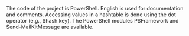 ﻿The code of the project is PowerShell. English is used for documentation and comments. Accessing values in a hashtable is done using the dot operator (e.g., $hash.key). The PowerShell modules PSFramework and Send-MailKitMessage are available.